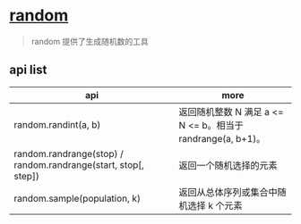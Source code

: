 # [random](https://docs.python.org/zh-cn/3/library/random.html)

> random 提供了生成随机数的工具

## api list

| api                                                            | more                                                        |
| -------------------------------------------------------------- | ----------------------------------------------------------- |
| random.randint(a, b)                                           | 返回随机整数 N 满足 a <= N <= b。相当于 randrange(a, b+1)。 |
| random.randrange(stop) / random.randrange(start, stop[, step]) | 返回一个随机选择的元素                                      |
| random.sample(population, k)                                   | 返回从总体序列或集合中随机选择 k 个元素                     |
